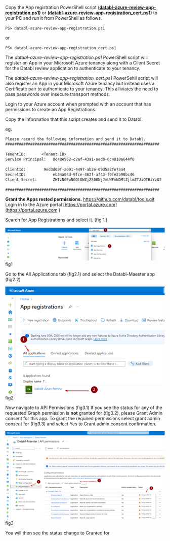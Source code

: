 Copy the App registration PowerShell script (**[databl-azure-review-app-registration.ps1](https://github.com/ure-review-registratridatabl/msp/blob/main/app-registration/databl-azure-review-app-registration.ps1))** or **([databl-azure-review-app-registration_cert.ps1](https://raw.githubusercontent.com/databl/tools/main/app-registration/databl-azure-review-app-registration_cert.ps1))** to your PC and run it from PowerShell as follows.

`PS> databl-azure-review-app-registration.ps1 `

or 

`PS> databl-azure-review-app-registration_cert.ps1`

The *databl-azure-review-app-registration.ps1* PowerShell script will register an App in your Microsoft Azure tenancy along with a Client Secret for the Databl review application to authenticate to your tenancy.

The *databl-azure-review-app-registration_cert.ps1* PowerSehll script will also register an App in your Microsoft Azure tenancy but instead uses a Certificate pair to authenticate to your tenancy.  This alliviates the need to pass passwords over insecure transport methods.

Login to your Azure account when prompted with an account that has permissions to create an App Registrations. 

Copy the information that this script creates and send it to Databl.

eg.
```
Please record the following information and send it to Databl.
####################################################################

TenentID:		<Tenant ID>
Service Principal:   8d48e952-c2af-43a1-aedb-0c4810a644f0

ClientId:	     9ed3d69f-a091-4497-ab2e-09d5a2fe7aa4
SecretID:            eb34a04d-9fce-462f-af43-f9fe2b90bc46
Client Secret:	     ZWIzNGEwNGQtOWZjZS00NjJmLWFmNDMtZjlmZTJiOTBiYzQ2

####################################################################
```

**Grant the Apps rested permissions.** https://github.com/databl/tools.git
Login in to the Azure portal [https://portal.azure.com](https://portal.azure.com )

Search for App Registrations and select it. (fig 1.)

![fig1](fig1.png)
fig1

Go to the All Applications tab (fig2.1) and select the Databl-Maester app (fig2.2)

![fig2](fig2.png)
fig2

Now navigate to API Permissions (fig3.1) 
If you see the status for any of the requested Graph permission is **not** granted for <your tenancy name> (fig3.2), please Grant Admin consent for this app.
To grant the required permissions select grant admin consent for <your tenancy name> (fig3.3) and select Yes to Grant admin consent confirmation.

![fig3](fig3.png)
fig3

You will then see the status change to Granted for <tenancy name>
